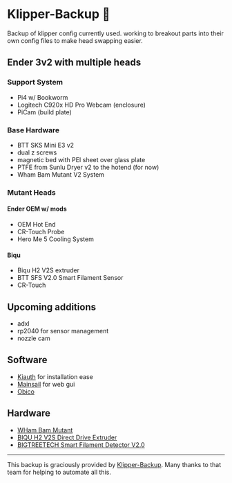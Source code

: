 # Klipper-Backup 💾 

Backup of klipper config currently used. working to breakout parts into their own config files to make head swapping easier.

## Ender 3v2 with multiple heads

### Support System
- Pi4 w/ Bookworm
- Logitech C920x HD Pro Webcam (enclosure)
- PiCam (build plate)

### Base Hardware

- BTT SKS Mini E3 v2
- dual z screws
- magnetic bed with PEI sheet over glass plate
- PTFE from Sunlu Dryer v2 to the hotend (for now)
- Wham Bam Mutant V2 System

### Mutant Heads

#### Ender OEM w/ mods

- OEM Hot End
- CR-Touch Probe
- Hero Me 5 Cooling System

#### Biqu

- Biqu H2 V2S extruder
- BTT SFS V2.0 Smart Filament Sensor
- CR-Touch

## Upcoming additions

- adxl
- rp2040 for sensor management
- nozzle cam

## Software
- [Kiauth](https://github.com/dw-0/kiauh) for installation ease
- [Mainsail](https://docs.mainsail.xyz/) for web gui
- [Obico](https://www.obico.io/)

## Hardware
- [WHam Bam Mutant](https://www.whambamsystems.com/pages/mutant)
- [BIQU H2 V2S Direct Drive Extruder](https://amzn.to/42yuSOC)
- [BIGTREETECH Smart Filament Detector V2.0](https://amzn.to/4iXn8LP)
 -----
 This backup is graciously provided by [Klipper-Backup](https://github.com/Staubgeborener/klipper-backup).
 Many thanks to that team for helping to automate all this.
